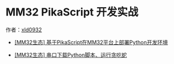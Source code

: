 # MM32 PikaScript 开发实战

作者：[xld0932](https://bbs.21ic.com/icview-3236202-1-1.html)

- [[MM32生态] 基于PikaScript在MM32平台上部署Python开发环境](https://bbs.21ic.com/icview-3232352-1-1.html) 

- [[MM32生态] 串口下载Python脚本、运行贪吃蛇](https://bbs.21ic.com/icview-3236202-1-1.html) 


